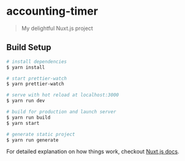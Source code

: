 # accounting-timer

> My delightful Nuxt.js project

## Build Setup

``` bash
# install dependencies
$ yarn install

# start prettier-watch
$ yarn prettier-watch

# serve with hot reload at localhost:3000
$ yarn run dev

# build for production and launch server
$ yarn run build
$ yarn start

# generate static project
$ yarn run generate
```

For detailed explanation on how things work, checkout [Nuxt.js docs](https://nuxtjs.org).
